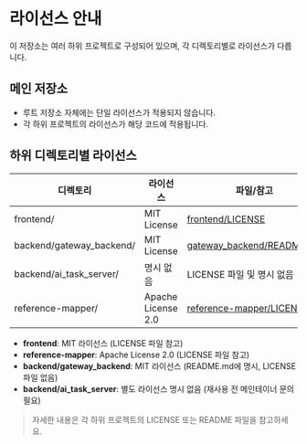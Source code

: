 # 라이선스 안내

이 저장소는 여러 하위 프로젝트로 구성되어 있으며, 각 디렉토리별로 라이선스가 다릅니다.

## 메인 저장소

- 루트 저장소 자체에는 단일 라이선스가 적용되지 않습니다.
- 각 하위 프로젝트의 라이선스가 해당 코드에 적용됩니다.

## 하위 디렉토리별 라이선스

| 디렉토리                | 라이선스           | 파일/참고                      |
|-------------------------|--------------------|-------------------------------|
| frontend/               | MIT License        | [frontend/LICENSE](../frontend/LICENSE) |
| backend/gateway_backend/| MIT License        | [gateway_backend/README.md](../backend/gateway_backend/README.md) |
| backend/ai_task_server/ | 명시 없음          | LICENSE 파일 및 명시 없음      |
| reference-mapper/       | Apache License 2.0 | [reference-mapper/LICENSE](../reference-mapper/LICENSE) |

- **frontend**: MIT 라이선스 (LICENSE 파일 참고)
- **reference-mapper**: Apache License 2.0 (LICENSE 파일 참고)
- **backend/gateway_backend**: MIT 라이선스 (README.md에 명시, LICENSE 파일 없음)
- **backend/ai_task_server**: 별도 라이선스 명시 없음 (재사용 전 메인테이너 문의 필요)

> 자세한 내용은 각 하위 프로젝트의 LICENSE 또는 README 파일을 참고하세요. 